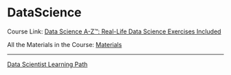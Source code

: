 # DataScience

Course Link: <a href="https://www.udemy.com/course/datascience/learn/lecture/14751190#overview" target="_blank">Data Science A-Z™: Real-Life Data Science Exercises Included</a>

All the Materials in the Course: <a href="https://www.superdatascience.com/pages/training" target="_blank">Materials</a>


<hr>

<a href="https://sdsclub.com/learning-paths/data-scientist/" target="_blank">Data Scientist Learning Path</a>


